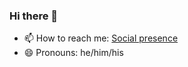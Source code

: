 ### Hi there 👋

- 📫 How to reach me: [Social presence](https://github.com/mcomisso/socialPresence)
- 😄 Pronouns: he/him/his
